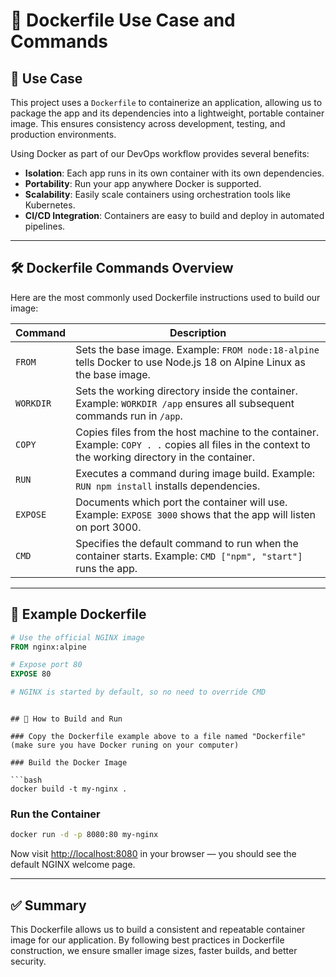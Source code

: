 # 🐳 Dockerfile Use Case and Commands

## 🧠 Use Case

This project uses a `Dockerfile` to containerize an application, allowing us to package the app and its dependencies into a lightweight, portable container image. This ensures consistency across development, testing, and production environments.

Using Docker as part of our DevOps workflow provides several benefits:

- **Isolation**: Each app runs in its own container with its own dependencies.
- **Portability**: Run your app anywhere Docker is supported.
- **Scalability**: Easily scale containers using orchestration tools like Kubernetes.
- **CI/CD Integration**: Containers are easy to build and deploy in automated pipelines.

---

## 🛠️ Dockerfile Commands Overview

Here are the most commonly used Dockerfile instructions used to build our image:

| Command | Description |
|--------|-------------|
| `FROM` | Sets the base image. Example: `FROM node:18-alpine` tells Docker to use Node.js 18 on Alpine Linux as the base image. |
| `WORKDIR` | Sets the working directory inside the container. Example: `WORKDIR /app` ensures all subsequent commands run in `/app`. |
| `COPY` | Copies files from the host machine to the container. Example: `COPY . .` copies all files in the context to the working directory in the container. |
| `RUN` | Executes a command during image build. Example: `RUN npm install` installs dependencies. |
| `EXPOSE` | Documents which port the container will use. Example: `EXPOSE 3000` shows that the app will listen on port 3000. |
| `CMD` | Specifies the default command to run when the container starts. Example: `CMD ["npm", "start"]` runs the app. |

---

## 🧪 Example Dockerfile
```Dockerfile
# Use the official NGINX image
FROM nginx:alpine

# Expose port 80
EXPOSE 80

# NGINX is started by default, so no need to override CMD
```

```

## 🚀 How to Build and Run

### Copy the Dockerfile example above to a file named "Dockerfile" (make sure you have Docker runing on your computer)

### Build the Docker Image

```bash
docker build -t my-nginx .
```

### Run the Container

```bash
docker run -d -p 8080:80 my-nginx
```

Now visit [http://localhost:8080](http://localhost:8080) in your browser — you should see the default NGINX welcome page.


---

## ✅ Summary

This Dockerfile allows us to build a consistent and repeatable container image for our application. By following best practices in Dockerfile construction, we ensure smaller image sizes, faster builds, and better security.


